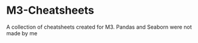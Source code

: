 # M3-Cheatsheets
A collection of cheatsheets created for M3.
Pandas and Seaborn were not made by me
